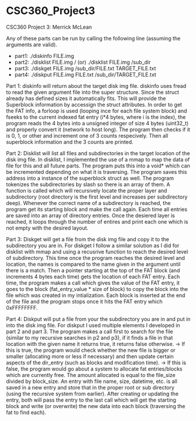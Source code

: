 # CSC360_Project3

CSC360 Project 3: Merrick McLean

Any of these parts can be run by calling the following line (assuming the arguments are valid).
- part1: ./diskinfo FILE.img
- part2: ./disklist FILE.img / (or) ./disklist FILE.img /sub_dir
- part3: ./diskget FILE.img /sub_dir/FILE.txt TARGET_FILE.txt
- part4: ./diskput FILE.img FILE.txt /sub_dir/TARGET_FILE.txt

Part 1: diskinfo will return about the target disk img file. 
diskinfo uses fread to read the given argument file into the super structure. Since the struct already has defined sizes it automatically fits. This will provide the Superblock information by accessign the struct attributes. In order to get the FAT info, a forloop is used (looping ince for each file system block) and fseeks to the current indexed fat entry (i*4 bytes, where i is the index), the program reads the 4 bytes into a unsigned integer of size 4 bytes (uint32_t) and properly convert it (network to host long). The program then checks if it is 0, 1, or other and increment one of 3 counts respecively. Then all superblock information and the 3 counts are printed.

Part 2: Disklist will list all files and subdirectories in the target location of the disk img file.
In disklist, I implemented the use of a mmap to map the data of file for this and all future parts. The program puts this into a void* which can be incremented depending on what it is traversing. The program saves this address into a instance of the superblock struct as well.
The program tokenizes the subdirectories by slash so there is an array of them. A function is called which will recursively locate the proper layer and subdirectory (root directory is the first level and increases per subdirectory deep). Whenever the correct name of a subdirectory is reached, the program get its starting block and make the call again. Each time all entries are saved into an array of directory entries. Once the desiered layer is reached, it loops through the number of entires and print each one which is not empty with the desired layout.

Part 3: Diskget will get a file from the disk img file and copy it to the subdirectory you are in.
For diskget I follow a similar solution as I did for disklist with mmap and using a recusrive function to reach the desired level of subdirectory. This time once the program reaches the desired level and location, the names is compared to the name given in the argument until there is a match. Then a pointer starting at the top of the FAT block (and increments 4 bytes each time) gets the location of each FAT entry. Each time, the program makes a call which gives the value of the FAT entry, it goes to the block (fat_entry_value * size of block) to copy the block into the file which was created in my intialization. Each block is inserted at the end of the file and the program stops once it hits the FAT entry which 0xFFFFFFFF.

Part 4: Diskput will put a file from your the subdirectory you are in and put in into the disk img file.
For diskput I used multiple elements I developed in part 2 and part 3. The program makes a call first to search for the file (similar to my recursive searches in p2 and p3), if it finds a file in that location with the given name it returns true, it returns false otherwise. 
-> If this is true, the program would check whether the new file is bigger or smaller (allocating more or less if necessary) and then update certain aspects of the dir_entry (such as blocks and modification time).
-> If this is false, the program would go about a system to allocate fat entries/blocks which are currently free. The amount allocated is equal to the file_size divided by block_size. An entry with file name, size, datetime, etc. is all saved in a new entry and store that in the proper root or sub directory (using the recursive system from earlier).
After creating or updating the entry, both will pass the entry to the last call which will get the starting block and write (or overwrite) the new data into each block (traversing the fat to find each).
